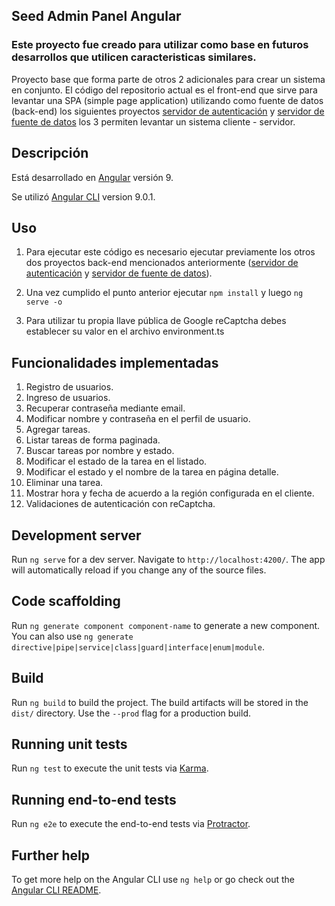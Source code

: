 ## Seed Admin Panel Angular

### Este proyecto fue creado para utilizar como base en futuros desarrollos que utilicen caracteristicas similares.

Proyecto base que forma parte de otros 2 adicionales para crear un sistema en conjunto. El código del repositorio actual es el front-end que sirve para levantar una SPA (simple page application) utilizando como fuente de datos (back-end) los siguientes proyectos [servidor de autenticación](https://github.com/devnido/seed-auth-api-nodejs) y [servidor de fuente de datos](https://github.com/devnido/seed-resource-api-nodejs) los 3 permiten levantar un sistema cliente - servidor.

## Descripción

Está desarrollado en [Angular](https://angular.io) versión 9.

Se utilizó [Angular CLI](https://github.com/angular/angular-cli) version 9.0.1.

## Uso 

1. Para ejecutar este código es necesario ejecutar previamente los otros dos proyectos back-end mencionados anteriormente ([servidor de autenticación](https://github.com/devnido/seed-auth-api-nodejs) y [servidor de fuente de datos](https://github.com/devnido/seed-resource-api-nodejs)). 

2. Una vez cumplido el punto anterior ejecutar  `npm install` y luego `ng serve -o`

3. Para utilizar tu propia llave pública de Google reCaptcha debes establecer su valor en el archivo environment.ts 

## Funcionalidades implementadas 

1. Registro de usuarios.
2. Ingreso de usuarios.
3. Recuperar contraseña mediante email.
4. Modificar nombre y contraseña en el perfil de usuario.
5. Agregar tareas.
6. Listar tareas de forma paginada.
7. Buscar tareas por nombre y estado.
8. Modificar el estado de la tarea en el listado.
9. Modificar el estado y el nombre de la tarea en página detalle.
10. Eliminar una tarea.
11. Mostrar hora y fecha de acuerdo a la región configurada en el cliente.
12. Validaciones de autenticación con reCaptcha.

## Development server

Run `ng serve` for a dev server. Navigate to `http://localhost:4200/`. The app will automatically reload if you change any of the source files.

## Code scaffolding

Run `ng generate component component-name` to generate a new component. You can also use `ng generate directive|pipe|service|class|guard|interface|enum|module`.

## Build

Run `ng build` to build the project. The build artifacts will be stored in the `dist/` directory. Use the `--prod` flag for a production build.

## Running unit tests

Run `ng test` to execute the unit tests via [Karma](https://karma-runner.github.io).

## Running end-to-end tests

Run `ng e2e` to execute the end-to-end tests via [Protractor](http://www.protractortest.org/).

## Further help

To get more help on the Angular CLI use `ng help` or go check out the [Angular CLI README](https://github.com/angular/angular-cli/blob/master/README.md).
